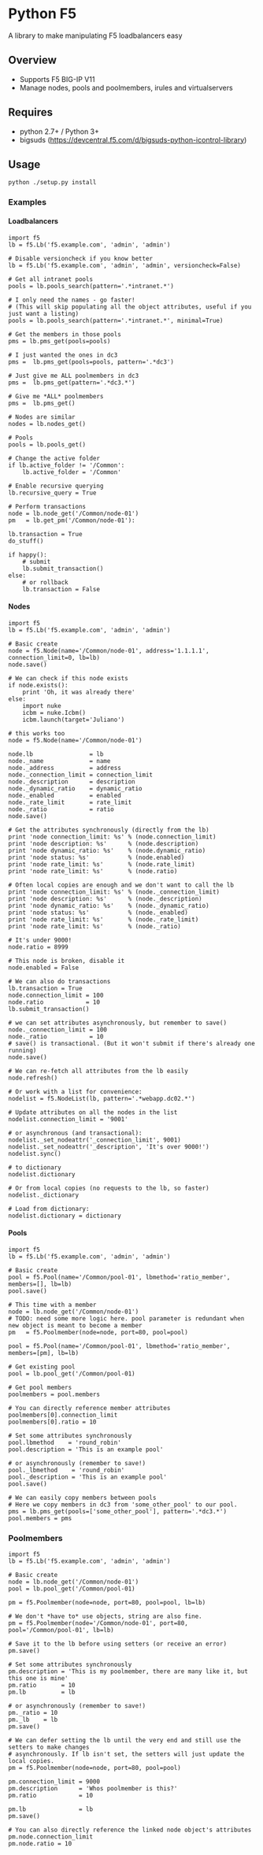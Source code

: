 # Python F5
A library to make manipulating F5 loadbalancers easy

## Overview

- Supports F5 BIG-IP V11
- Manage nodes, pools and poolmembers, irules and virtualservers

## Requires

- python 2.7+ / Python 3+
- bigsuds (https://devcentral.f5.com/d/bigsuds-python-icontrol-library)

## Usage

    python ./setup.py install

### Examples

#### Loadbalancers
    import f5
    lb = f5.Lb('f5.example.com', 'admin', 'admin')

    # Disable versioncheck if you know better
    lb = f5.Lb('f5.example.com', 'admin', 'admin', versioncheck=False)

    # Get all intranet pools
    pools = lb.pools_search(pattern='.*intranet.*')

    # I only need the names - go faster!
    # (This will skip populating all the object attributes, useful if you just want a listing)
    pools = lb.pools_search(pattern='.*intranet.*', minimal=True)

    # Get the members in those pools
    pms = lb.pms_get(pools=pools)

    # I just wanted the ones in dc3
    pms =  lb.pms_get(pools=pools, pattern='.*dc3')

    # Just give me ALL poolmembers in dc3
    pms =  lb.pms_get(pattern='.*dc3.*')

    # Give me *ALL* poolmembers
    pms =  lb.pms_get()

    # Nodes are similar
    nodes = lb.nodes_get()

    # Pools
    pools = lb.pools_get()

    # Change the active folder
    if lb.active_folder != '/Common':
        lb.active_folder = '/Common'

    # Enable recursive querying
    lb.recursive_query = True

    # Perform transactions
    node = lb.node_get('/Common/node-01')
    pm   = lb.get_pm('/Common/node-01'):

    lb.transaction = True
    do_stuff()

    if happy(): 
        # submit
        lb.submit_transaction()
    else:
        # or rollback
        lb.transaction = False

#### Nodes
    import f5
    lb = f5.Lb('f5.example.com', 'admin', 'admin')

    # Basic create
    node = f5.Node(name='/Common/node-01', address='1.1.1.1', connection_limit=0, lb=lb)
    node.save()

    # We can check if this node exists
    if node.exists():
        print 'Oh, it was already there'
    else:
        import nuke
        icbm = nuke.Icbm()
        icbm.launch(target='Juliano')

    # this works too
    node = f5.Node(name='/Common/node-01')

    node.lb                = lb
    node._name             = name
    node._address          = address
    node._connection_limit = connection_limit
    node._description      = description
    node._dynamic_ratio    = dynamic_ratio
    node._enabled          = enabled
    node._rate_limit       = rate_limit
    node._ratio            = ratio
    node.save()

    # Get the attributes synchronously (directly from the lb)
    print 'node connection_limit: %s' % (node.connection_limit)
    print 'node description: %s'      % (node.description)
    print 'node dynamic_ratio: %s'    % (node.dynamic_ratio)
    print 'node status: %s'           % (node.enabled)
    print 'node rate_limit: %s'       % (node.rate_limit)
    print 'node rate_limit: %s'       % (node.ratio)

    # Often local copies are enough and we don't want to call the lb
    print 'node connection_limit: %s' % (node._connection_limit)
    print 'node description: %s'      % (node._description)
    print 'node dynamic_ratio: %s'    % (node._dynamic_ratio)
    print 'node status: %s'           % (node._enabled)
    print 'node rate_limit: %s'       % (node._rate_limit)
    print 'node rate_limit: %s'       % (node._ratio)

    # It's under 9000!
    node.ratio = 8999

    # This node is broken, disable it
    node.enabled = False

    # We can also do transactions
    lb.transaction = True
    node.connection_limit = 100
    node.ratio            = 10
    lb.submit_transaction()

    # we can set attributes asynchronously, but remember to save()
    node._connection_limit = 100
    node._ratio            = 10
    # save() is transactional. (But it won't submit if there's already one running)
    node.save()

    # We can re-fetch all attributes from the lb easily
    node.refresh()

    # Or work with a list for convenience:
    nodelist = f5.NodeList(lb, pattern='.*webapp.dc02.*')

    # Update attributes on all the nodes in the list
    nodelist.connection_limit = '9001'

    # or asynchronous (and transactional):
    nodelist._set_nodeattr('_connection_limit', 9001)
    nodelist._set_nodeattr('_description', 'It's over 9000!')
    nodelist.sync()

    # to dictionary
    nodelist.dictionary

    # Or from local copies (no requests to the lb, so faster)
    nodelist._dictionary

    # Load from dictionary:
    nodelist.dictionary = dictionary


#### Pools
    import f5
    lb = f5.Lb('f5.example.com', 'admin', 'admin')

    # Basic create
    pool = f5.Pool(name='/Common/pool-01', lbmethod='ratio_member', members=[], lb=lb)
    pool.save()

    # This time with a member
    node = lb.node_get('/Common/node-01')
    # TODO: need some more logic here. pool parameter is redundant when new object is meant to become a member
    pm   = f5.Poolmember(node=node, port=80, pool=pool)
    
    pool = f5.Pool(name='/Common/pool-01', lbmethod='ratio_member', members=[pm], lb=lb)

    # Get existing pool
    pool = lb.pool_get('/Common/pool-01)

    # Get pool members
    poolmembers = pool.members

    # You can directly reference member attributes
    poolmembers[0].connection_limit
    poolmembers[0].ratio = 10

    # Set some attributes synchronously
    pool.lbmethod    = 'round_robin'
    pool.description = 'This is an example pool'

    # or asynchronously (remember to save!)
    pool._lbmethod    = 'round_robin'
    pool._description = 'This is an example pool'
    pool.save()

    # We can easily copy members between pools
    # Here we copy members in dc3 from 'some_other_pool' to our pool.
    pms = lb.pms_get(pools=['some_other_pool'], pattern='.*dc3.*')
    pool.members = pms

### Poolmembers
    import f5
    lb = f5.Lb('f5.example.com', 'admin', 'admin')

    # Basic create
    node = lb.node_get('/Common/node-01')
    pool = lb.pool_get('/Common/pool-01)

    pm = f5.Poolmember(node=node, port=80, pool=pool, lb=lb)

    # We don't *have to* use objects, string are also fine.
    pm = f5.Poolmember(node='/Common/node-01', port=80, pool='/Common/pool-01', lb=lb)

    # Save it to the lb before using setters (or receive an error)
    pm.save()

    # Set some attributes synchronously
    pm.description = 'This is my poolmember, there are many like it, but this one is mine'
    pm.ratio       = 10
    pm.lb          = lb

    # or asynchronously (remember to save!)
    pm._ratio = 10
    pm._lb    = lb
    pm.save()

    # We can defer setting the lb until the very end and still use the setters to make changes
    # asynchronously. If lb isn't set, the setters will just update the local copies.
    pm = f5.Poolmember(node=node, port=80, pool=pool)

    pm.connection_limit = 9000
    pm.description      = 'Whos poolmember is this?'
    pm.ratio            = 10

    pm.lb               = lb
    pm.save()

    # You can also directly reference the linked node object's attributes
    pm.node.connection_limit
    pm.node.ratio = 10
